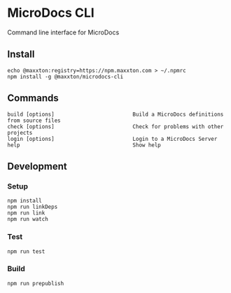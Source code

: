 # MicroDocs CLI
Command line interface for MicroDocs

## Install
```
echo @maxxton:registry=https://npm.maxxton.com > ~/.npmrc
npm install -g @maxxton/microdocs-cli
```

## Commands
```
build [options]                         Build a MicroDocs definitions from source files
check [options]                         Check for problems with other projects
login [options]                         Login to a MicroDocs Server
help                                    Show help
```


## Development
### Setup
```
npm install
npm run linkDeps
npm run link
npm run watch
```
### Test
```
npm run test
```
### Build
```
npm run prepublish
```